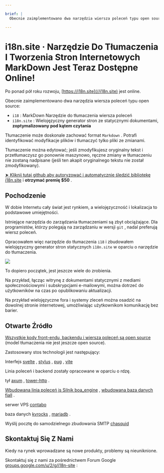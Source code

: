 ```yaml
---

brief: |
  Obecnie zaimplementowano dwa narzędzia wiersza poleceń typu open source: i18 (narzędzie do tłumaczenia wiersza poleceń MarkDown) i i18n.site (wielojęzyczny generator witryn z dokumentami statycznymi)

---
```



# i18n.site · Narzędzie Do Tłumaczenia I Tworzenia Stron Internetowych MarkDown Jest Teraz Dostępne Online!

Po ponad pół roku rozwoju, [https://i18n.site](//i18n.site) jest online.

Obecnie zaimplementowano dwa narzędzia wiersza poleceń typu open source:

* `i18` : MarkDown Narzędzie do tłumaczenia wiersza poleceń
* `i18n.site` : Wielojęzyczny generator stron ze statycznymi dokumentami, **zoptymalizowany pod kątem czytania**

Tłumaczenie może doskonale zachować format `Markdown` . Potrafi identyfikować modyfikacje plików i tłumaczyć tylko pliki ze zmianami.

Tłumaczenie można edytować; jeśli zmodyfikujesz oryginalny tekst i przetłumaczysz go ponownie maszynowo, ręczne zmiany w tłumaczeniu nie zostaną nadpisane (jeśli ten akapit oryginalnego tekstu nie został zmodyfikowany).

[➤ Kliknij tutaj github aby autoryzować i automatycznie śledzić bibliotekę i18n.site](https://github.com/login/oauth/authorize?client_id=Ov23liuGAmK0plc9FgB3&amp;scope=user:email,user:follow,public_repo) i **otrzymać premię $50** .

## Pochodzenie

W dobie Internetu cały świat jest rynkiem, a wielojęzyczność i lokalizacja to podstawowe umiejętności.

Istniejące narzędzia do zarządzania tłumaczeniami są zbyt obciążające. Dla programistów, którzy polegają na zarządzaniu w wersji `git` , nadal preferują wiersz poleceń.

Opracowałem więc narzędzie do tłumaczenia `i18` i zbudowałem wielojęzyczny generator stron statycznych `i18n.site` w oparciu o narzędzie do tłumaczenia.

![](https://p.3ti.site/1723777556.avif)

To dopiero początek, jest jeszcze wiele do zrobienia.

Na przykład, łącząc witrynę z dokumentami statycznymi z mediami społecznościowymi i subskrypcjami e-mailowymi, można dotrzeć do użytkowników na czas po opublikowaniu aktualizacji.

Na przykład wielojęzyczne fora i systemy zleceń można osadzić na dowolnej stronie internetowej, umożliwiając użytkownikom komunikację bez barier.

## Otwarte Źródło

[Wszystkie kody front-endu, backendu i wiersza poleceń są open source](https://i18n.site/i18n.site/c/src) (model tłumaczenia nie jest jeszcze open source).

Zastosowany stos technologii jest następujący:

Interfejs [svelte](https://svelte.dev) , [stylus](https://stylus-lang.com) , [pug](https://github.com/pugjs/pug) , [vite](https://github.com/vitejs/vite)

Linia poleceń i backend zostały opracowane w oparciu o rdzę.

tył [axum](https://github.com/tokio-rs/axum) , [tower-http](https://github.com/tower-rs/tower-http/releases) .

[Wbudowana linia poleceń js Silnik boa_engine](https://docs.rs/boa_engine) , [wbudowana baza danych fjall](https://github.com/fjall-rs/fjall) .

serwer VPS [contabo](https://my.contabo.com)

baza danych [kvrocks](https://kvrocks.apache.org) , [mariadb](https://mariadb.org) .

Wyślij pocztę do samodzielnego zbudowania SMTP [chasquid](https://github.com/albertito/chasquid)

## Skontaktuj Się Z Nami

Kiedy na rynek wprowadzane są nowe produkty, problemy są nieuniknione.

Skontaktuj się z nami za pośrednictwem Forum Google [groups.google.com/u/2/g/i18n-site](https://groups.google.com/u/2/g/i18n-site) :